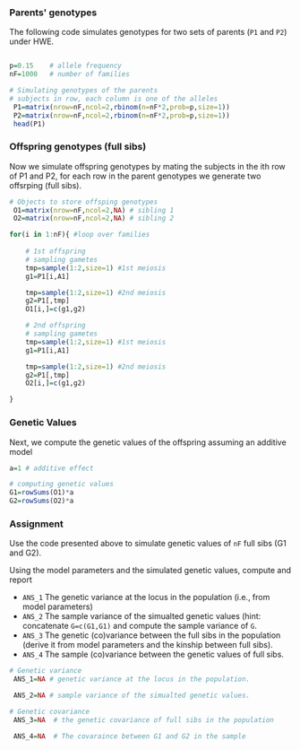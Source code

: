 ### Parents' genotypes

The following code simulates genotypes for two sets of parents (`P1` and `P2`) under HWE.

```r

p=0.15    # allele frequency
nF=1000   # number of families

# Simulating genotypes of the parents
# subjects in row, each column is one of the alleles
 P1=matrix(nrow=nF,ncol=2,rbinom(n=nF*2,prob=p,size=1))
 P2=matrix(nrow=nF,ncol=2,rbinom(n=nF*2,prob=p,size=1))
 head(P1)
```

### Offspring genotypes (full sibs)

 Now we simulate offspring genotypes by mating the subjects in the ith row of P1 and P2, for each row in the parent genotypes we generate two offsrping (full sibs).

```r
# Objects to store offsping genotypes
 O1=matrix(nrow=nF,ncol=2,NA) # sibling 1
 O2=matrix(nrow=nF,ncol=2,NA) # sibling 2

for(i in 1:nF){ #loop over families
	
    # 1st offspring
    # sampling gametes
	tmp=sample(1:2,size=1) #1st meiosis
	g1=P1[i,A1]

	tmp=sample(1:2,size=1) #2nd meiosis
	g2=P1[,tmp]
	O1[i,]=c(g1,g2) 

    # 2nd offspring
    # sampling gametes
	tmp=sample(1:2,size=1) #1st meiosis
	g1=P1[i,A1]

	tmp=sample(1:2,size=1) #2nd meiosis
	g2=P1[,tmp]
	O2[i,]=c(g1,g2) 

}

```

### Genetic Values

Next, we compute the genetic values of the offspring assuming an additive model

```r
a=1 # additive effect

# computing genetic values
G1=rowSums(O1)*a
G2=rowSums(O2)*a
```

### Assignment

Use the code presented above to simulate genetic values of `nF` full sibs (G1 and G2).

Using the model parameters and the simulated genetic values, compute and report

  - `ANS_1` The genetic variance at the locus in the population (i.e., from model parameters)
  - `ANS_2` The sample variance of the simualted genetic values (hint: concatenate `G=c(G1,G1)` and compute the sample variance of `G`.
  - `ANS_3` The genetic (co)variance between the full sibs in the population (derive it from model parameters and the kinship between full sibs).
  - `ANS_4` The sample (co)variance between the genetic values of full sibs.

```r
# Genetic variance
 ANS_1=NA # genetic variance at the locus in the population. 

 ANS_2=NA # sample variance of the simualted genetic values.

# Genetic covariance
 ANS_3=NA  # the genetic covariance of full sibs in the population

 ANS_4=NA  # The covaraince between G1 and G2 in the sample


```



